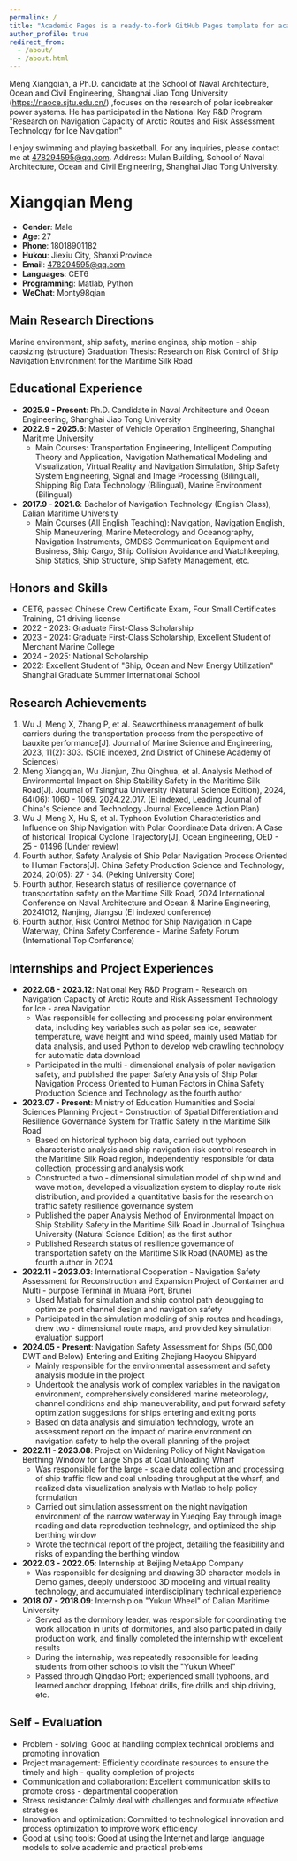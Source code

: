 ```yaml
---
permalink: /
title: "Academic Pages is a ready-to-fork GitHub Pages template for academic personal websites"
author_profile: true
redirect_from: 
  - /about/
  - /about.html
---
```


Meng Xiangqian, a Ph.D. candidate at the School of Naval Architecture, Ocean and Civil Engineering, Shanghai Jiao Tong University (https://naoce.sjtu.edu.cn/) ,focuses on the research of polar icebreaker power systems. He has participated in the National Key R&D Program "Research on Navigation Capacity of Arctic Routes and Risk Assessment Technology for Ice Navigation"

I enjoy swimming and playing basketball. For any inquiries, please contact me at 478294595@qq.com. Address: Mulan Building, School of Naval Architecture, Ocean and Civil Engineering, Shanghai Jiao Tong University.

# Xiangqian Meng
- **Gender**: Male
- **Age**: 27
- **Phone**: 18018901182
- **Hukou**: Jiexiu City, Shanxi Province
- **Email**: 478294595@qq.com
- **Languages**: CET6
- **Programming**: Matlab, Python
- **WeChat**: Monty98qian

## Main Research Directions
Marine environment, ship safety, marine engines, ship motion - ship capsizing (structure)
Graduation Thesis: Research on Risk Control of Ship Navigation Environment for the Maritime Silk Road

## Educational Experience
- **2025.9 - Present**: Ph.D. Candidate in Naval Architecture and Ocean Engineering, Shanghai Jiao Tong University
- **2022.9 - 2025.6**: Master of Vehicle Operation Engineering, Shanghai Maritime University
  - Main Courses: Transportation Engineering, Intelligent Computing Theory and Application, Navigation Mathematical Modeling and Visualization, Virtual Reality and Navigation Simulation, Ship Safety System Engineering, Signal and Image Processing (Bilingual), Shipping Big Data Technology (Bilingual), Marine Environment (Bilingual)
- **2017.9 - 2021.6**: Bachelor of Navigation Technology (English Class), Dalian Maritime University
  - Main Courses (All English Teaching): Navigation, Navigation English, Ship Maneuvering, Marine Meteorology and Oceanography, Navigation Instruments, GMDSS Communication Equipment and Business, Ship Cargo, Ship Collision Avoidance and Watchkeeping, Ship Statics, Ship Structure, Ship Safety Management, etc.

## Honors and Skills
- CET6, passed Chinese Crew Certificate Exam, Four Small Certificates Training, C1 driving license
- 2022 - 2023: Graduate First-Class Scholarship
- 2023 - 2024: Graduate First-Class Scholarship, Excellent Student of Merchant Marine College
- 2024 - 2025: National Scholarship
- 2022: Excellent Student of "Ship, Ocean and New Energy Utilization" Shanghai Graduate Summer International School

## Research Achievements
1. Wu J, Meng X, Zhang P, et al. Seaworthiness management of bulk carriers during the transportation process from the perspective of bauxite performance[J]. Journal of Marine Science and Engineering, 2023, 11(2): 303. (SCIE indexed, 2nd District of Chinese Academy of Sciences)
2. Meng Xiangqian, Wu Jianjun, Zhu Qinghua, et al. Analysis Method of Environmental Impact on Ship Stability Safety in the Maritime Silk Road[J]. Journal of Tsinghua University (Natural Science Edition), 2024, 64(06): 1060 - 1069. 2024.22.017. (EI indexed, Leading Journal of China's Science and Technology Journal Excellence Action Plan)
3. Wu J, Meng X, Hu S, et al. Typhoon Evolution Characteristics and Influence on Ship Navigation with Polar Coordinate Data driven: A Case of historical Tropical Cyclone Trajectory[J], Ocean Engineering, OED - 25 - 01496 (Under review)
4. Fourth author, Safety Analysis of Ship Polar Navigation Process Oriented to Human Factors[J]. China Safety Production Science and Technology, 2024, 20(05): 27 - 34. (Peking University Core)
5. Fourth author, Research status of resilience governance of transportation safety on the Maritime Silk Road, 2024 International Conference on Naval Architecture and Ocean & Marine Engineering, 20241012, Nanjing, Jiangsu (EI indexed conference)
6. Fourth author, Risk Control Method for Ship Navigation in Cape Waterway, China Safety Conference - Marine Safety Forum (International Top Conference)

## Internships and Project Experiences
- **2022.08 - 2023.12**: National Key R&D Program - Research on Navigation Capacity of Arctic Route and Risk Assessment Technology for Ice - area Navigation
  - Was responsible for collecting and processing polar environment data, including key variables such as polar sea ice, seawater temperature, wave height and wind speed, mainly used Matlab for data analysis, and used Python to develop web crawling technology for automatic data download
  - Participated in the multi - dimensional analysis of polar navigation safety, and published the paper Safety Analysis of Ship Polar Navigation Process Oriented to Human Factors in China Safety Production Science and Technology as the fourth author
- **2023.07 - Present**: Ministry of Education Humanities and Social Sciences Planning Project - Construction of Spatial Differentiation and Resilience Governance System for Traffic Safety in the Maritime Silk Road
  - Based on historical typhoon big data, carried out typhoon characteristic analysis and ship navigation risk control research in the Maritime Silk Road region, independently responsible for data collection, processing and analysis work
  - Constructed a two - dimensional simulation model of ship wind and wave motion, developed a visualization system to display route risk distribution, and provided a quantitative basis for the research on traffic safety resilience governance system
  - Published the paper Analysis Method of Environmental Impact on Ship Stability Safety in the Maritime Silk Road in Journal of Tsinghua University (Natural Science Edition) as the first author
  - Published Research status of resilience governance of transportation safety on the Maritime Silk Road (NAOME) as the fourth author in 2024
- **2022.11 - 2023.03**: International Cooperation - Navigation Safety Assessment for Reconstruction and Expansion Project of Container and Multi - purpose Terminal in Muara Port, Brunei
  - Used Matlab for simulation and ship control path debugging to optimize port channel design and navigation safety
  - Participated in the simulation modeling of ship routes and headings, drew two - dimensional route maps, and provided key simulation evaluation support
- **2024.05 - Present**: Navigation Safety Assessment for Ships (50,000 DWT and Below) Entering and Exiting Zhejiang Haoyou Shipyard
  - Mainly responsible for the environmental assessment and safety analysis module in the project
  - Undertook the analysis work of complex variables in the navigation environment, comprehensively considered marine meteorology, channel conditions and ship maneuverability, and put forward safety optimization suggestions for ships entering and exiting ports
  - Based on data analysis and simulation technology, wrote an assessment report on the impact of marine environment on navigation safety to help the overall planning of the project
- **2022.11 - 2023.08**: Project on Widening Policy of Night Navigation Berthing Window for Large Ships at Coal Unloading Wharf
  - Was responsible for the large - scale data collection and processing of ship traffic flow and coal unloading throughput at the wharf, and realized data visualization analysis with Matlab to help policy formulation
  - Carried out simulation assessment on the night navigation environment of the narrow waterway in Yueqing Bay through image reading and data reproduction technology, and optimized the ship berthing window
  - Wrote the technical report of the project, detailing the feasibility and risks of expanding the berthing window
- **2022.03 - 2022.05**: Internship at Beijing MetaApp Company
  - Was responsible for designing and drawing 3D character models in Demo games, deeply understood 3D modeling and virtual reality technology, and accumulated interdisciplinary technical experience
- **2018.07 - 2018.09**: Internship on "Yukun Wheel" of Dalian Maritime University
  - Served as the dormitory leader, was responsible for coordinating the work allocation in units of dormitories, and also participated in daily production work, and finally completed the internship with excellent results
  - During the internship, was repeatedly responsible for leading students from other schools to visit the "Yukun Wheel"
  - Passed through Qingdao Port; experienced small typhoons, and learned anchor dropping, lifeboat drills, fire drills and ship driving, etc.

## Self - Evaluation
- Problem - solving: Good at handling complex technical problems and promoting innovation
- Project management: Efficiently coordinate resources to ensure the timely and high - quality completion of projects
- Communication and collaboration: Excellent communication skills to promote cross - departmental cooperation
- Stress resistance: Calmly deal with challenges and formulate effective strategies
- Innovation and optimization: Committed to technological innovation and process optimization to improve work efficiency
- Good at using tools: Good at using the Internet and large language models to solve academic and practical problems
